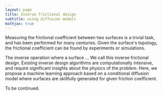 ```yaml
---
layout: page
title: Inverse frictional design
subtitle: using diffusion models
mathjax: true
---
```


Measuring the frictional coefficient between two surfaces is a trivial task, and has been performed for many centuries. Given the surface's topology, the frictional coefficient can be found by experiments or simulations.

The inverse operation where a surface ... We call this inverse frictional design. Existing inverse design algorithms are computationally intensive, and require significant insights about the physics of the problem. Here, we propose a machine learning approach based on a conditional diffusion model where surfaces are skillfully generated for given friction coefficient.

To be continued. 

